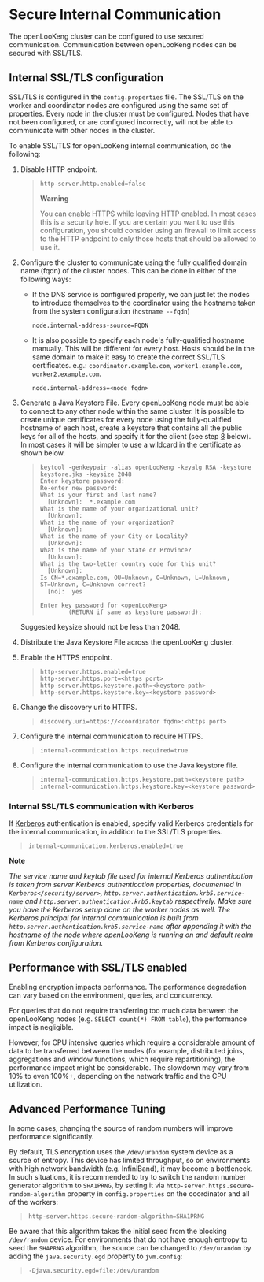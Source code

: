 
Secure Internal Communication
=============================

The openLooKeng cluster can be configured to use secured communication.  Communication between openLooKeng nodes can be secured with SSL/TLS.

Internal SSL/TLS configuration
------------------------------

SSL/TLS is configured in the `config.properties` file. The SSL/TLS on the worker and coordinator nodes are configured using the same set of properties. Every node in the cluster must be configured. Nodes that
have not been configured, or are configured incorrectly, will not be able to communicate with other nodes in the cluster.

To enable SSL/TLS for openLooKeng internal communication, do the following:

1.  Disable HTTP endpoint.

    > ``` properties
    > http-server.http.enabled=false
    > ```
    > 
    > 
    > **Warning**
    > 
    > You can enable HTTPS while leaving HTTP enabled. In most cases
    > this is a security hole. If you are certain you want to use this
    > configuration, you should consider using an firewall to limit
    > access to the HTTP endpoint to only those hosts that should be
    > allowed to use it.
    > 
    
2.  Configure the cluster to communicate using the fully qualified domain name (fqdn) of the cluster nodes. This can be done in either of the following ways:
    
    -   If the DNS service is configured properly, we can just let the nodes to introduce themselves to the coordinator using the hostname taken from the system configuration (`hostname --fqdn`)
    
        ``` properties
        node.internal-address-source=FQDN
        ```
    
    -   It is also possible to specify each node\'s fully-qualified hostname manually. This will be different for every host. Hosts should be in the same domain to make it easy to create the
        correct SSL/TLS certificates. e.g.: `coordinator.example.com`,
        `worker1.example.com`, `worker2.example.com`.
    
        ``` properties
        node.internal-address=<node fqdn>
        ```
    
3.  Generate a Java Keystore File. Every openLooKeng node must be able to connect to any other node within the same cluster. It is possible to create unique certificates for every node using the fully-qualified hostname of each host, create a keystore that contains all the public keys for all of the hosts, and specify it for the client (see step [8](#step08) below). In most cases it will be simpler to use a wildcard in the certificate as shown below.
    
    > ``` shell
    > keytool -genkeypair -alias openLooKeng -keyalg RSA -keystore keystore.jks -keysize 2048
    > Enter keystore password:
    > Re-enter new password:
    > What is your first and last name?
    >   [Unknown]:  *.example.com
    > What is the name of your organizational unit?
    >   [Unknown]:
    > What is the name of your organization?
    >   [Unknown]:
    > What is the name of your City or Locality?
    >   [Unknown]:
    > What is the name of your State or Province?
    >   [Unknown]:
    > What is the two-letter country code for this unit?
    >   [Unknown]:
    > Is CN=*.example.com, OU=Unknown, O=Unknown, L=Unknown, ST=Unknown, C=Unknown correct?
    >   [no]:  yes
    >
    > Enter key password for <openLooKeng>
    >         (RETURN if same as keystore password):
    > ```
    Suggested keysize should not be less than 2048.
    
4.  Distribute the Java Keystore File across the openLooKeng cluster.

5.  Enable the HTTPS endpoint.

    > ``` properties
    > http-server.https.enabled=true
    > http-server.https.port=<https port>
    > http-server.https.keystore.path=<keystore path>
    > http-server.https.keystore.key=<keystore password>
    > ```

6.  Change the discovery uri to HTTPS.

    > ``` properties
    > discovery.uri=https://<coordinator fqdn>:<https port>
    > ```

7.  Configure the internal communication to require HTTPS.

    > ``` properties
    > internal-communication.https.required=true
    > ```

8.  <a name = "step08"></a>Configure the internal communication to use the Java keystore file.

    > ``` properties
    > internal-communication.https.keystore.path=<keystore path>
    > internal-communication.https.keystore.key=<keystore password>
    > ```

### Internal SSL/TLS communication with Kerberos

If [Kerberos](server.html) authentication is enabled, specify valid Kerberos credentials for the internal communication, in addition to the SSL/TLS properties.

> ``` properties
> internal-communication.kerberos.enabled=true
> ```


**Note**

*The service name and keytab file used for internal Kerberos authentication is taken from server Kerberos authentication properties, documented in `Kerberos</security/server>`, `http.server.authentication.krb5.service-name` and `http.server.authentication.krb5.keytab` respectively. Make sure you have the Kerberos setup done on the worker nodes as well. The Kerberos principal for internal communication is built from `http.server.authentication.krb5.service-name` after appending it with the hostname of the node where openLooKeng is running on and default realm from Kerberos configuration.*


Performance with SSL/TLS enabled
--------------------------------

Enabling encryption impacts performance. The performance degradation can vary based on the environment, queries, and concurrency.

For queries that do not require transferring too much data between the openLooKeng nodes (e.g. `SELECT count(*) FROM table`), the performance impact is negligible.

However, for CPU intensive queries which require a considerable amount of data to be transferred between the nodes (for example, distributed joins, aggregations and window functions, which require repartitioning),
the performance impact might be considerable. The slowdown may vary from 10% to even 100%+, depending on the network traffic and the CPU utilization.

Advanced Performance Tuning
---------------------------

In some cases, changing the source of random numbers will improve performance significantly.

By default, TLS encryption uses the `/dev/urandom` system device as a source of entropy. This device has limited throughput, so on environments with high network bandwidth (e.g. InfiniBand), it may become a bottleneck. In such situations, it is recommended to try to switch the random number generator algorithm to `SHA1PRNG`, by setting it via `http-server.https.secure-random-algorithm` property in `config.properties` on the coordinator and all of the workers:

> ``` properties
> http-server.https.secure-random-algorithm=SHA1PRNG
> ```

Be aware that this algorithm takes the initial seed from the blocking `/dev/random` device. For environments that do not have enough entropy to seed the `SHAPRNG` algorithm, the source can be changed to `/dev/urandom` by adding the `java.security.egd` property to `jvm.config`:

> ``` properties
> -Djava.security.egd=file:/dev/urandom
> ```
